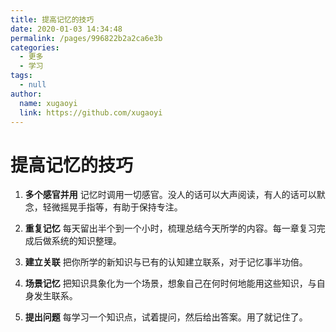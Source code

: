 ```yaml
---
title: 提高记忆的技巧
date: 2020-01-03 14:34:48
permalink: /pages/996822b2a2ca6e3b
categories: 
  - 更多
  - 学习
tags: 
  - null
author: 
  name: xugaoyi
  link: https://github.com/xugaoyi
---
```


# 提高记忆的技巧

1. **多个感官并用**
   记忆时调用一切感官。没人的话可以大声阅读，有人的话可以默念，轻微摇晃手指等，有助于保持专注。

<!-- more -->

2. **重复记忆**
   每天留出半个到一个小时，梳理总结今天所学的内容。每一章复习完成后做系统的知识整理。


3. **建立关联**
   把你所学的新知识与已有的认知建立联系，对于记忆事半功倍。


4. **场景记忆**
   把知识具象化为一个场景，想象自己在何时何地能用这些知识，与自身发生联系。


5. **提出问题**
   每学习一个知识点，试着提问，然后给出答案。用了就记住了。
